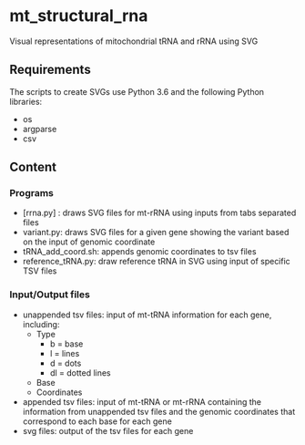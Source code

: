 # **mt_structural_rna**
Visual representations of mitochondrial tRNA and rRNA using SVG

## Requirements
The scripts to create SVGs use Python 3.6 and the following Python libraries:
- os
- argparse
- csv

## Content

### Programs
- [rrna.py] : draws SVG files for mt-rRNA using inputs from tabs separated files
- variant.py: draws SVG files for a given gene showing the variant based on the input of genomic coordinate
- tRNA_add_coord.sh: appends genomic coordinates to tsv files
- reference_tRNA.py: draw reference tRNA in SVG using input of specific TSV files

### Input/Output files
- unappended tsv files: input of mt-tRNA information for each gene, including:
  - Type
    - b = base
    - l = lines
    - d = dots
    - dl = dotted lines
  - Base
  - Coordinates
- appended tsv files: input of mt-tRNA or mt-rRNA containing the information from unappended tsv files and the genomic coordinates that correspond to each base for each gene
- svg files: output of the tsv files for each gene
